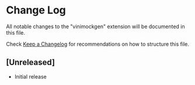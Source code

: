 # Change Log

All notable changes to the "vinimockgen" extension will be documented in this file.

Check [Keep a Changelog](http://keepachangelog.com/) for recommendations on how to structure this file.

## [Unreleased]

- Initial release